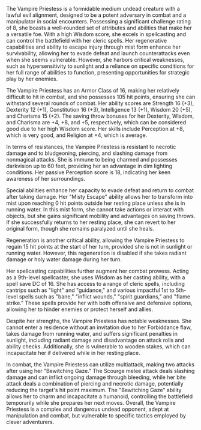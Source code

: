 The Vampire Priestess is a formidable medium undead creature with a lawful evil alignment, designed to be a potent adversary in combat and a manipulator in social encounters. Possessing a significant challenge rating of 8, she boasts a well-rounded set of attributes and abilities that make her a versatile foe. With a high Wisdom score, she excels in spellcasting and can control the battlefield with her cleric spells. Her regenerative capabilities and ability to escape injury through mist form enhance her survivability, allowing her to evade defeat and launch counterattacks even when she seems vulnerable. However, she harbors critical weaknesses, such as hypersensitivity to sunlight and a reliance on specific conditions for her full range of abilities to function, presenting opportunities for strategic play by her enemies.

The Vampire Priestess has an Armor Class of 16, making her relatively difficult to hit in combat, and she possesses 105 hit points, ensuring she can withstand several rounds of combat. Her ability scores are Strength 16 (+3), Dexterity 12 (+1), Constitution 16 (+3), Intelligence 13 (+1), Wisdom 20 (+5), and Charisma 15 (+2). The saving throw bonuses for her Dexterity, Wisdom, and Charisma are +4, +8, and +5, respectively, which can be considered good due to her high Wisdom score. Her skills include Perception at +8, which is very good, and Religion at +4, which is average.

In terms of resistances, the Vampire Priestess is resistant to necrotic damage and to bludgeoning, piercing, and slashing damage from nonmagical attacks. She is immune to being charmed and possesses darkvision up to 60 feet, providing her an advantage in dim lighting conditions. Her passive Perception score is 18, indicating her keen awareness of her surroundings.

Special abilities enhance her capacity to evade defeat and return to combat after taking damage. Her "Misty Escape" ability allows her to transform into mist upon reaching 0 hit points outside her resting place unless she is in running water. In this mist form, she cannot take actions or interact with objects, but she gains significant mobility and advantages on saving throws. If she successfully returns to her resting place, she can revert to her original form, though she remains paralyzed until she heals.

Regeneration is another critical ability, allowing the Vampire Priestess to regain 15 hit points at the start of her turn, provided she is not in sunlight or running water. However, this regeneration is disabled if she takes radiant damage or holy water damage during her turn. 

Her spellcasting capabilities further augment her combat prowess. Acting as a 9th-level spellcaster, she uses Wisdom as her casting ability, with a spell save DC of 16. She has access to a range of cleric spells, including cantrips such as "light" and "guidance," and various impactful 1st to 5th-level spells such as "bane," "inflict wounds," "spirit guardians," and "flame strike." These spells provide her with both offensive and defensive options, allowing her to hinder enemies or protect herself and allies.

Despite her strengths, the Vampire Priestess has notable weaknesses. She cannot enter a residence without an invitation due to her Forbiddance flaw, takes damage from running water, and suffers significant penalties in sunlight, including radiant damage and disadvantage on attack rolls and ability checks. Additionally, she is vulnerable to wooden stakes, which can incapacitate her if delivered while in her resting place.

In combat, the Vampire Priestess can utilize multiattack, making two attacks after using her "Bewitching Gaze." The Scourge melee attack deals slashing damage and can inflict ongoing damage through bleeding, while her bite attack deals a combination of piercing and necrotic damage, potentially reducing the target's hit point maximum. The "Bewitching Gaze" ability allows her to charm and incapacitate a humanoid, controlling the battlefield temporarily while she prepares her next moves. Overall, the Vampire Priestess is a complex and dangerous undead opponent, adept at manipulation and combat, but vulnerable to specific tactics employed by clever adventurers.